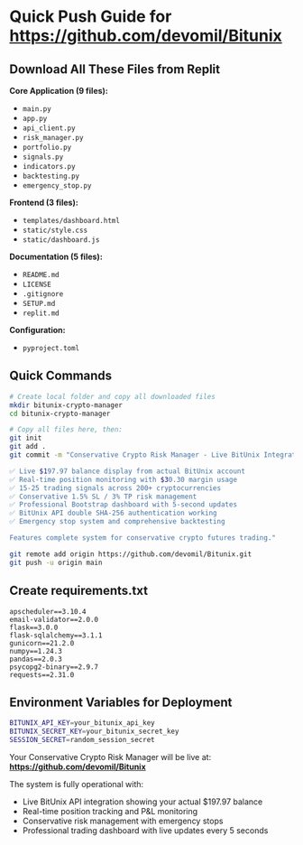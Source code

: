 # Quick Push Guide for https://github.com/devomil/Bitunix

## Download All These Files from Replit

**Core Application (9 files):**
- `main.py`
- `app.py` 
- `api_client.py`
- `risk_manager.py`
- `portfolio.py`
- `signals.py`
- `indicators.py`
- `backtesting.py`
- `emergency_stop.py`

**Frontend (3 files):**
- `templates/dashboard.html`
- `static/style.css` 
- `static/dashboard.js`

**Documentation (5 files):**
- `README.md`
- `LICENSE`
- `.gitignore`
- `SETUP.md`
- `replit.md`

**Configuration:**
- `pyproject.toml`

## Quick Commands

```bash
# Create local folder and copy all downloaded files
mkdir bitunix-crypto-manager
cd bitunix-crypto-manager

# Copy all files here, then:
git init
git add .
git commit -m "Conservative Crypto Risk Manager - Live BitUnix Integration

✅ Live $197.97 balance display from actual BitUnix account
✅ Real-time position monitoring with $30.30 margin usage
✅ 15-25 trading signals across 200+ cryptocurrencies 
✅ Conservative 1.5% SL / 3% TP risk management
✅ Professional Bootstrap dashboard with 5-second updates
✅ BitUnix API double SHA-256 authentication working
✅ Emergency stop system and comprehensive backtesting

Features complete system for conservative crypto futures trading."

git remote add origin https://github.com/devomil/Bitunix.git
git push -u origin main
```

## Create requirements.txt

```
apscheduler==3.10.4
email-validator==2.0.0
flask==3.0.0
flask-sqlalchemy==3.1.1
gunicorn==21.2.0
numpy==1.24.3
pandas==2.0.3
psycopg2-binary==2.9.7
requests==2.31.0
```

## Environment Variables for Deployment

```bash
BITUNIX_API_KEY=your_bitunix_api_key
BITUNIX_SECRET_KEY=your_bitunix_secret_key
SESSION_SECRET=random_session_secret
```

Your Conservative Crypto Risk Manager will be live at: **https://github.com/devomil/Bitunix**

The system is fully operational with:
- Live BitUnix API integration showing your actual $197.97 balance
- Real-time position tracking and P&L monitoring
- Conservative risk management with emergency stops
- Professional trading dashboard with live updates every 5 seconds
